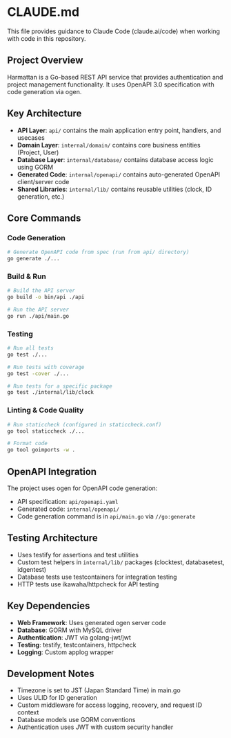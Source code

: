 # CLAUDE.md

This file provides guidance to Claude Code (claude.ai/code) when working with code in this repository.

## Project Overview

Harmattan is a Go-based REST API service that provides authentication and project management functionality. It uses OpenAPI 3.0 specification with code generation via ogen.

## Key Architecture

- **API Layer**: `api/` contains the main application entry point, handlers, and usecases
- **Domain Layer**: `internal/domain/` contains core business entities (Project, User)
- **Database Layer**: `internal/database/` contains database access logic using GORM
- **Generated Code**: `internal/openapi/` contains auto-generated OpenAPI client/server code
- **Shared Libraries**: `internal/lib/` contains reusable utilities (clock, ID generation, etc.)

## Core Commands

### Code Generation
```bash
# Generate OpenAPI code from spec (run from api/ directory)
go generate ./...
```

### Build & Run
```bash
# Build the API server
go build -o bin/api ./api

# Run the API server
go run ./api/main.go
```

### Testing
```bash
# Run all tests
go test ./...

# Run tests with coverage
go test -cover ./...

# Run tests for a specific package
go test ./internal/lib/clock
```

### Linting & Code Quality
```bash
# Run staticcheck (configured in staticcheck.conf)
go tool staticcheck ./...

# Format code
go tool goimports -w .
```

## OpenAPI Integration

The project uses ogen for OpenAPI code generation:
- API specification: `api/openapi.yaml`
- Generated code: `internal/openapi/`
- Code generation command is in `api/main.go` via `//go:generate`

## Testing Architecture

- Uses testify for assertions and test utilities
- Custom test helpers in `internal/lib/` packages (clocktest, databasetest, idgentest)
- Database tests use testcontainers for integration testing
- HTTP tests use ikawaha/httpcheck for API testing

## Key Dependencies

- **Web Framework**: Uses generated ogen server code
- **Database**: GORM with MySQL driver
- **Authentication**: JWT via golang-jwt/jwt
- **Testing**: testify, testcontainers, httpcheck
- **Logging**: Custom applog wrapper

## Development Notes

- Timezone is set to JST (Japan Standard Time) in main.go
- Uses ULID for ID generation
- Custom middleware for access logging, recovery, and request ID context
- Database models use GORM conventions
- Authentication uses JWT with custom security handler
